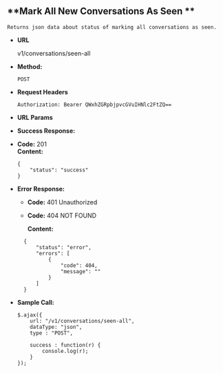 **Mark All New Conversations As Seen **
----
    Returns json data about status of marking all conversations as seen. 

* **URL**

    v1/conversations/seen-all

* **Method:**

    `POST`
*  **Request Headers**

    `Authorization: Bearer QWxhZGRpbjpvcGVuIHNlc2FtZQ==`
    
*  **URL Params**

* **Success Response:**

* **Code:** 201 <br />
**Content:**
    ```
    {
        "status": "success"
    }
    ```

* **Error Response:**

    * **Code:** 401 Unauthorized <br />
    * **Code:** 404 NOT FOUND<br />
    
      **Content:** 
    ```
      {
          "status": "error",
          "errors": [
              {
                  "code": 404,
                  "message": ""
              }
          ]
      }
    ```

* **Sample Call:**

    ```
    $.ajax({
        url: "/v1/conversations/seen-all",
        dataType: "json",
        type : "POST",
    
        success : function(r) {
            console.log(r);
        }
    });
    ```